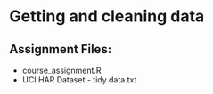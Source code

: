 # Getting and cleaning data
## Assignment Files:
 * course_assignment.R
 * UCI HAR Dataset - tidy data.txt
